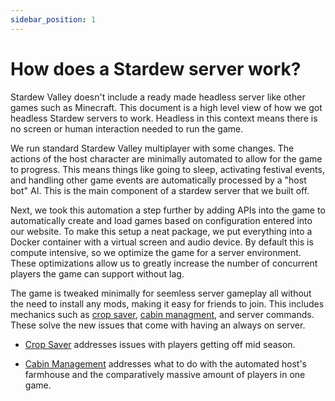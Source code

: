 ```yaml
---
sidebar_position: 1
---
```

# How does a Stardew server work?

Stardew Valley doesn't include a ready made headless server like other games such as Minecraft. This document is a high level view of how we got headless Stardew servers to work. Headless in this context means there is no screen or human interaction needed to run the game.

We run standard Stardew Valley multiplayer with some changes. The actions of the host character are minimally automated to allow for the game to progress. This means things like going to sleep, activating festival events, and handling other game events are automatically processed by a "host bot" AI. This is the main component of a stardew server that we built off.

Next, we took this automation a step further by adding APIs into the game to automatically create and load games based on configuration entered into our website. To make this setup a neat package, we put everything into a Docker container with a virtual screen and audio device. By default this is compute intensive, so we optimize the game for a server environment. These optimizations allow us to greatly increase the number of concurrent players the game can support without lag.

The game is tweaked minimally for seemless server gameplay all without the need to install any mods, making it easy for friends to join. This includes mechanics such as [crop saver](crop-saver), [cabin managment](cabin-management), and server commands. These solve the new issues that come with having an always on server.

- [Crop Saver](crop-saver) addresses issues with players getting off mid season.

- [Cabin Management](cabin-management) addresses what to do with the automated host's farmhouse and the comparatively massive amount of players in one game.